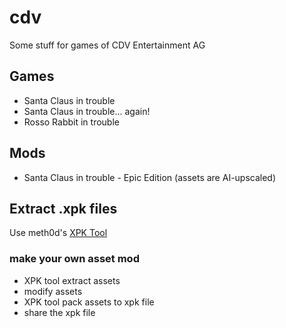# cdv
Some stuff for games of CDV Entertainment AG

## Games
- Santa Claus in trouble
- Santa Claus in trouble... again!
- Rosso Rabbit in trouble

## Mods
- Santa Claus in trouble - Epic Edition (assets are AI-upscaled)

## Extract .xpk files
Use meth0d's [XPK Tool](https://github.com/The-Meth0d/XPKTool-SantaClausInTrouble)

### make your own asset mod 
- XPK tool extract assets
- modify assets
- XPK tool pack assets to xpk file
- share the xpk file 
